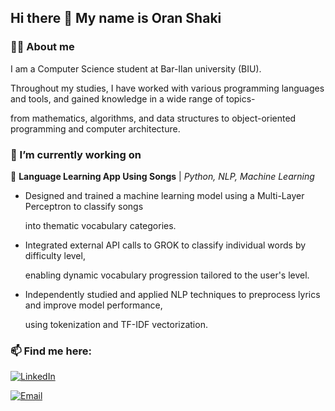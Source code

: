 ## Hi there 👋 My name is Oran Shaki
### 🙋‍♂️ About me
I am a Computer Science student at Bar-Ilan university (BIU). 

Throughout my studies, I have worked with various programming languages and tools, and gained knowledge in a wide range of topics-

from mathematics, algorithms, and data structures to object-oriented programming and computer architecture.

### 🔭 I’m currently working on
🎵 **Language Learning App Using Songs** | *Python, NLP, Machine Learning* 

- Designed and trained a machine learning model using a Multi-Layer Perceptron to classify songs

  into thematic vocabulary categories.
  
- Integrated external API calls to GROK to classify individual words by difficulty level,
  
  enabling dynamic vocabulary progression tailored to the user's level.
  
- Independently studied and applied NLP techniques to preprocess lyrics and improve model performance,
  
  using tokenization and TF-IDF vectorization.  


### 📫 Find me here:
[![LinkedIn](https://img.shields.io/badge/LinkedIn-Profile-blue?logo=linkedin&logoColor=white)](https://www.linkedin.com/in/oran-shaki/)

[![Email](https://img.shields.io/badge/Email-Contact-red?logo=gmail&logoColor=white)](mailto:oranshaki2@gmail.com)

<!--
**oranshaki2/oranshaki2** is a ✨ _special_ ✨ repository because its `README.md` (this file) appears on your GitHub profile.

Here are some ideas to get you started:

- 🔭 I’m currently working on ...
- 🌱 I’m currently learning ...
- 👯 I’m looking to collaborate on ...
- 🤔 I’m looking for help with ...
- 💬 Ask me about ...
- 📫 How to reach me: ...
- 😄 Pronouns: ...
- ⚡ Fun fact: ...
-->
